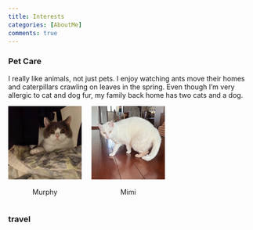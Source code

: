 ```yaml
---
title: Interests
categories: [AboutMe]
comments: true
---
```


### Pet Care

I really like animals, not just pets. I enjoy watching ants move their homes and caterpillars crawling on leaves in the spring. Even though I’m very allergic to cat and dog fur, my family back home has two cats and a dog.

<div style="display: flex; gap: 20px; margin-top: 10px;">
  <div style="text-align: center;">
    <img src="/assets/img/murphy_pic.jpg" alt="Murphy" style="width: 150px; height: auto;">
    <p>Murphy</p>
  </div>
  <div style="text-align: center;">
    <img src="/assets/img/mimi_pic.jpg" alt="Mimi" style="width: 150px; height: auto;">
    <p>Mimi</p>
  </div>
</div>



### travel
